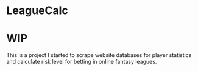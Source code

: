 # LeagueCalc

<h1>WIP</h1>
This is a project I started to scrape website databases for player statistics and calculate risk level for betting in online fantasy leagues.
